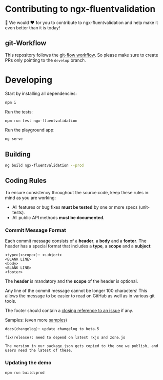 # Contributing to ngx-fluentvalidation

🙏 We would ❤️ for you to contribute to ngx-fluentvalidation and help make it even better than it is today!

## git-Workflow

This repository follows the [git-flow workflow](https://www.atlassian.com/git/tutorials/comparing-workflows/gitflow-workflow).
So please make sure to create PRs only pointing to the `develop` branch.

# Developing

Start by installing all dependencies:

```bash
npm i
```

Run the tests:

```bash
npm run test ngx-fluentvalidation
```

Run the playground app:

```bash
ng serve
```

## Building

```bash
ng build ngx-fluentvalidation --prod
```

## <a name="rules"></a> Coding Rules

To ensure consistency throughout the source code, keep these rules in mind as you are working:

- All features or bug fixes **must be tested** by one or more specs (unit-tests).
- All public API methods **must be documented**.

### Commit Message Format

Each commit message consists of a **header**, a **body** and a **footer**. The header has a special
format that includes a **type**, a **scope** and a **subject**:

```
<type>(<scope>): <subject>
<BLANK LINE>
<body>
<BLANK LINE>
<footer>
```

The **header** is mandatory and the **scope** of the header is optional.

Any line of the commit message cannot be longer 100 characters! This allows the message to be easier
to read on GitHub as well as in various git tools.

The footer should contain a [closing reference to an issue](https://help.github.com/articles/closing-issues-via-commit-messages/) if any.

Samples: (even more [samples](https://github.com/angular/angular/commits/master))

```
docs(changelog): update changelog to beta.5
```

```
fix(release): need to depend on latest rxjs and zone.js

The version in our package.json gets copied to the one we publish, and users need the latest of these.
```

### Updating the demo

```bash
npm run build:prod
```
